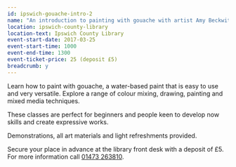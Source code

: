 ```yaml
---
id: ipswich-gouache-intro-2
name: "An introduction to painting with gouache with artist Amy Beckwith"
location: ipswich-county-library
location-text: Ipswich County Library
event-start-date: 2017-03-25
event-start-time: 1000
event-end-time: 1300
event-ticket-price: 25 (deposit £5)
breadcrumb: y
---
```


Learn how to paint with gouache, a water-based paint that is easy to use and very versatile. Explore a range of colour mixing, drawing, painting and mixed media techniques.

These classes are perfect for beginners and people keen to develop now skills and create expressive works.

Demonstrations, all art materials and light refreshments provided.

Secure your place in advance at the library front desk with a deposit of £5. For more information call [01473 263810](tel:01473263810).
